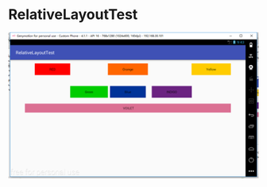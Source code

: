# RelativeLayoutTest
![TEST2](https://github.com/TangRuXuan/RelativeLayoutTest/blob/master/RelativeLayoutTest.png)
